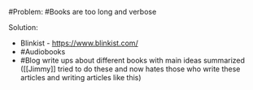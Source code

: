 #Problem: #Books are too long and verbose

Solution: 
- Blinkist - https://www.blinkist.com/
- #Audiobooks 
- #Blog write ups about different books with main ideas summarized ([[Jimmy]] tried to do these and now hates those who write these articles and writing articles like this)